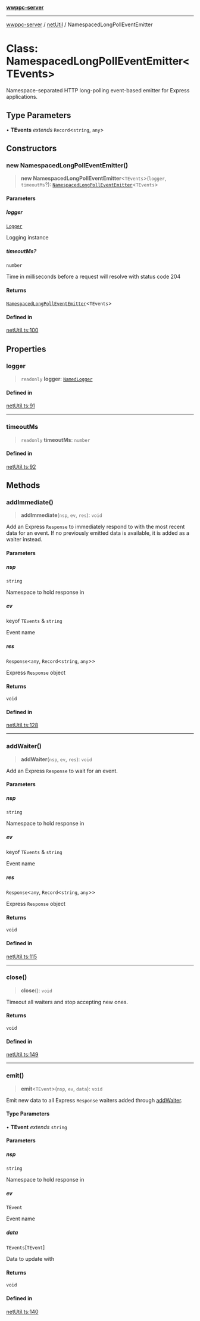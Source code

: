 [**wwppc-server**](../../README.md)

***

[wwppc-server](../../modules.md) / [netUtil](../README.md) / NamespacedLongPollEventEmitter

# Class: NamespacedLongPollEventEmitter\<TEvents\>

Namespace-separated HTTP long-polling event-based emitter for Express applications.

## Type Parameters

• **TEvents** *extends* `Record`\<`string`, `any`\>

## Constructors

### new NamespacedLongPollEventEmitter()

> **new NamespacedLongPollEventEmitter**\<`TEvents`\>(`logger`, `timeoutMs`?): [`NamespacedLongPollEventEmitter`](NamespacedLongPollEventEmitter.md)\<`TEvents`\>

#### Parameters

##### logger

[`Logger`](../../log/classes/Logger.md)

Logging instance

##### timeoutMs?

`number`

Time in milliseconds before a request will resolve with status code 204

#### Returns

[`NamespacedLongPollEventEmitter`](NamespacedLongPollEventEmitter.md)\<`TEvents`\>

#### Defined in

[netUtil.ts:100](https://github.com/WWPPC/WWPPC-server/blob/240fd8d39aa7a9e87385634bffd25137bc757d0a/src/netUtil.ts#L100)

## Properties

### logger

> `readonly` **logger**: [`NamedLogger`](../../log/classes/NamedLogger.md)

#### Defined in

[netUtil.ts:91](https://github.com/WWPPC/WWPPC-server/blob/240fd8d39aa7a9e87385634bffd25137bc757d0a/src/netUtil.ts#L91)

***

### timeoutMs

> `readonly` **timeoutMs**: `number`

#### Defined in

[netUtil.ts:92](https://github.com/WWPPC/WWPPC-server/blob/240fd8d39aa7a9e87385634bffd25137bc757d0a/src/netUtil.ts#L92)

## Methods

### addImmediate()

> **addImmediate**(`nsp`, `ev`, `res`): `void`

Add an Express `Response` to immediately respond to with the most recent data for an event.
If no previously emitted data is available, it is added as a waiter instead.

#### Parameters

##### nsp

`string`

Namespace to hold response in

##### ev

keyof `TEvents` & `string`

Event name

##### res

`Response`\<`any`, `Record`\<`string`, `any`\>\>

Express `Response` object

#### Returns

`void`

#### Defined in

[netUtil.ts:128](https://github.com/WWPPC/WWPPC-server/blob/240fd8d39aa7a9e87385634bffd25137bc757d0a/src/netUtil.ts#L128)

***

### addWaiter()

> **addWaiter**(`nsp`, `ev`, `res`): `void`

Add an Express `Response` to wait for an event.

#### Parameters

##### nsp

`string`

Namespace to hold response in

##### ev

keyof `TEvents` & `string`

Event name

##### res

`Response`\<`any`, `Record`\<`string`, `any`\>\>

Express `Response` object

#### Returns

`void`

#### Defined in

[netUtil.ts:115](https://github.com/WWPPC/WWPPC-server/blob/240fd8d39aa7a9e87385634bffd25137bc757d0a/src/netUtil.ts#L115)

***

### close()

> **close**(): `void`

Timeout all waiters and stop accepting new ones.

#### Returns

`void`

#### Defined in

[netUtil.ts:149](https://github.com/WWPPC/WWPPC-server/blob/240fd8d39aa7a9e87385634bffd25137bc757d0a/src/netUtil.ts#L149)

***

### emit()

> **emit**\<`TEvent`\>(`nsp`, `ev`, `data`): `void`

Emit new data to all Express `Response` waiters added through [addWaiter](NamespacedLongPollEventEmitter.md#addwaiter).

#### Type Parameters

• **TEvent** *extends* `string`

#### Parameters

##### nsp

`string`

Namespace to hold response in

##### ev

`TEvent`

Event name

##### data

`TEvents`\[`TEvent`\]

Data to update with

#### Returns

`void`

#### Defined in

[netUtil.ts:140](https://github.com/WWPPC/WWPPC-server/blob/240fd8d39aa7a9e87385634bffd25137bc757d0a/src/netUtil.ts#L140)
